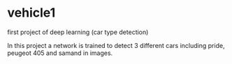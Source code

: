 # vehicle1
first project of deep learning (car type detection)

In this project a network is trained to detect 3 different cars including pride, peugeot 405 and samand in images. 
